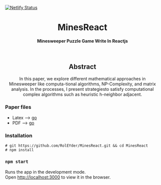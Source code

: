 
[![Netlify Status](https://api.netlify.com/api/v1/badges/badca744-a122-42fa-9196-673d24a6a17c/deploy-status)](https://app.netlify.com/sites/minesreact/deploys)
<div align="center">
  <h1>MinesReact</h1>
</div>

<div align="center">
  <strong>Minesweeper Puzzle Game Write In Reactjs</strong>
</div>
<br>
<br>
<div align="center">
  <h2>Abstract</h1>
</div>
<div align="center">
<p>In this paper, we explore different mathematical approaches in Minesweeper like computa-tional algorithms, NP-Complexity, and matrix analysis. In the processes, I present strategiesto satisfy computational complex algorithms such as heuristic h-neighbor adjacent.</p>
</div>

### Paper files
* Latex --> [go](/docs/paper.tex)
* PDF   --> [go](/docs/paper.pdf)

### Installation 
~~~
# git https://github.com/RolEYder/MinesReact.git && cd MinesReact
# npm install 
~~~

### `npm start`

Runs the app in the development mode.<br />
Open [http://localhost:3000](http://localhost:3000) to view it in the browser.

